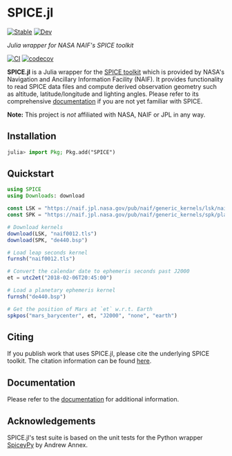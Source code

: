# SPICE.jl

[![Stable](https://img.shields.io/badge/docs-stable-blue.svg)](https://juliaastro.org/SPICE/stable)
[![Dev](https://img.shields.io/badge/docs-dev-blue.svg)](https://juliaastro.org/SPICE.jl/dev)

*Julia wrapper for NASA NAIF's SPICE toolkit*

[![CI](https://github.com/JuliaAstro/SPICE.jl/actions/workflows/CI.yml/badge.svg)](https://github.com/JuliaAstro/SPICE.jl/actions/workflows/CI.yml)
[![codecov](https://codecov.io/gh/juliaastro/SPICE.jl/graph/badge.svg?token=AeeqcFrGBM)](https://codecov.io/gh/juliaastro/SPICE.jl)

**SPICE.jl** is a Julia wrapper for the [SPICE toolkit](https://naif.jpl.nasa.gov/naif/index.html) which is provided by NASA's Navigation and Ancillary Information Facility (NAIF).
It provides functionality to read SPICE data files and compute derived observation geometry such as altitude, latitude/longitude and lighting angles.
Please refer to its comprehensive [documentation](https://naif.jpl.nasa.gov/pub/naif/toolkit_docs/C/index.html) if you are not yet familiar with SPICE.

**Note:** This project is *not* affiliated with NASA, NAIF or JPL in any way.

## Installation

```julia
julia> import Pkg; Pkg.add("SPICE")
```

## Quickstart

```julia
using SPICE
using Downloads: download

const LSK = "https://naif.jpl.nasa.gov/pub/naif/generic_kernels/lsk/naif0012.tls"
const SPK = "https://naif.jpl.nasa.gov/pub/naif/generic_kernels/spk/planets/de440.bsp"

# Download kernels
download(LSK, "naif0012.tls")
download(SPK, "de440.bsp")

# Load leap seconds kernel
furnsh("naif0012.tls")

# Convert the calendar date to ephemeris seconds past J2000
et = utc2et("2018-02-06T20:45:00")

# Load a planetary ephemeris kernel
furnsh("de440.bsp")

# Get the position of Mars at `et` w.r.t. Earth
spkpos("mars_barycenter", et, "J2000", "none", "earth")
```

## Citing

If you publish work that uses SPICE.jl, please cite the underlying SPICE toolkit. The citation information can be found [here](https://github.com/JuliaAstro/SPICE.jl/blob/master/CITATION.md).

## Documentation

Please refer to the [documentation](https://juliaastro.github.io/SPICE.jl/stable) for additional information.

## Acknowledgements

SPICE.jl's test suite is based on the unit tests for the Python wrapper [SpiceyPy](https://github.com/AndrewAnnex/SpiceyPy) by Andrew Annex.

